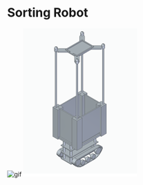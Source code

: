 # Sorting Robot
![gif](https://github.com/tornadoXXXV/Robot/blob/main/images/motor.gif)
![png](https://github.com/tornadoXXXV/Robot/blob/main/images/complete.png) 
